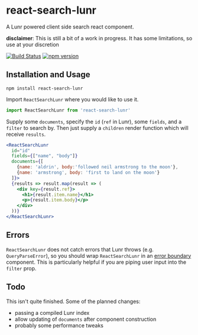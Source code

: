 # react-search-lunr

A Lunr powered client side search react component.

**disclaimer**: This is still a bit of a work in progress. It has some limitations, so use at your discretion

[![Build 
Status](https://semaphoreci.com/api/v1/twostoryrobot/react-search-lunr/branches/master/shields_badge.svg)](https://semaphoreci.com/twostoryrobot/react-search-lunr) [![npm version](https://img.shields.io/npm/v/react-search-lunr.svg)](https://www.npmjs.com/package/react-search-lunr)

## Installation and Usage

    npm install react-search-lunr

Import `ReactSearchLunr` where you would like to use it.

```js
import ReactSearchLunr from 'react-search-lunr'
```

Supply some `documents`, specify the `id` (`ref` in Lunr), some `fields`, and a
`filter` to search by. Then just supply a `children` render function which will
receive `results`.

```jsx
<ReactSearchLunr
  id="id"
  fields={["name", "body"]}
  documents={[
    {name: 'aldrin', body:'followed neil armstrong to the moon'},
    {name: 'armstrong', body: 'first to land on the moon'}
  ]}>
  {results => result.map(result => (
    <div key={result.ref}>
      <h1>{result.item.name}</h1>
      <p>{result.item.body}</p>
    </div>
  ))}
</ReactSearchLunr>
```

## Errors

`ReactSearchLunr` does not catch errors that Lunr throws (e.g. `QueryParseError`), so
you should wrap `ReactSearchLunr` in an [error
boundary](https://reactjs.org/docs/error-boundaries.html) component. This is
particularly helpful if you are piping user input into the `filter` prop.

## Todo

This isn't quite finished. Some of the planned changes:

- passing a compiled Lunr index
- allow updating of `documents` after component construction
- probably some performance tweaks
